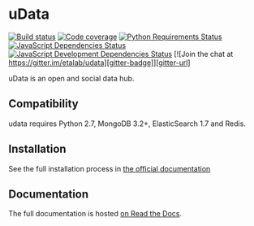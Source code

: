 uData
=====

[![Build status][travis-badge]][travis-url]
[![Code coverage][coveralls-badge]][coveralls-url]
[![Python Requirements Status][requires-io-badge]][requires-io-url]
[![JavaScript Dependencies Status][david-dm-badge]][david-dm-url]
[![JavaScript Development Dependencies Status][david-dm-dev-badge]][david-dm-dev-url]
[![Join the chat at https://gitter.im/etalab/udata][gitter-badge]][gitter-url]

uData is an open and social data hub.

Compatibility
-------------

udata requires Python 2.7, MongoDB 3.2+, ElasticSearch 1.7 and Redis.

Installation
------------

See the full installation process in [the official documentation][official-documentation]

Documentation
-------------

The full documentation is hosted [on Read the Docs][official-documentation].

[official-documentation]: http://udata.readthedocs.org/

[travis-url]: http://travis-ci.org/etalab/udata
[travis-badge]: https://secure.travis-ci.org/etalab/udata.png
[coveralls-url]: https://coveralls.io/repos/etalab/udata/badge.png?branch=master
[coveralls-badge]: https://coveralls.io/repos/etalab/udata/badge.png?branch=master
[requires-io-url]: https://requires.io/github/etalab/udata/requirements/?branch=master
[requires-io-badge]: https://requires.io/github/etalab/udata/requirements.png?branch=master
[david-dm-url]: https://david-dm.org/etalab/udata
[david-dm-badge]: https://img.shields.io/david/etalab/udata.svg
[david-dm-dev-url]: https://david-dm.org/etalab/udata#info=devDependencies
[david-dm-dev-badge]: https://david-dm.org/etalab/udata/dev-status.svg
[gitter-badge]: https://badges.gitter.im/Join%20Chat.svg
[gitter-url]: https://gitter.im/etalab/udata
